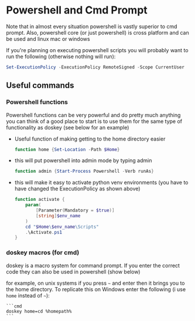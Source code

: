 # Powershell and Cmd Prompt

Note that in almost every situation powershell is vastly superior to cmd prompt. Also, powershell core (or just powershell) is cross platform and can be used and linux mac or windows

If you're planning on executing powershell scripts you will probably want to run the following (otherwise nothing will run):

```powershell
Set-ExecutionPolicy -ExecutionPolicy RemoteSigned -Scope CurrentUser
```

## Useful commands

### Powershell functions

Powershell functions can be very powerful and do pretty much anything you can think of a good place to start is to use them for the same type of functionality as doskey (see below for an example)

- Useful function of making getting to the home directory easier

    ```powershell
    function home {Set-Location -Path $Home}
    ```

- this will put powershell into admin mode by typing admin

    ```powershell
    function admin {Start-Process Powershell -Verb runAs}
    ```

- this will make it easy to activate python venv environments (you have to have changed the ExecutionPolicy as shown above)

    ```powershell
    function activate {
        param(
            [Parameter(Mandatory = $true)]
            [string]$env_name
        )
        cd "$Home\$env_name\Scripts"
        .\Activate.ps1
    }

    
    ```

### doskey macros (for cmd)

doskey is a macro system for command prompt. If you enter the correct code they can also be used in powershell (show below)

for example, on unix systems if you press `~` and enter then it brings you to the home directory. To replicate this on Windows enter the following (i use `home` instead of `~`):

    ```cmd
    doskey home=cd %homepath%
    ```
